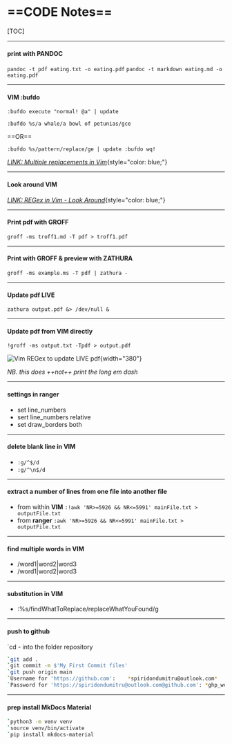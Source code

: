 ==CODE Notes==
===========
[TOC]

-----------------------------------------------
#### print with **PANDOC**

`pandoc -t pdf eating.txt -o eating.pdf`
`pandoc -t markdown eating.md -o eating.pdf`

------------------------------------------------

#### **VIM** :bufdo

`:bufdo execute "normal! @a" | update` 

`:bufdo %s/a whale/a bowl of petunias/gce`

==OR==

`:bufdo %s/pattern/replace/ge | update :bufdo wq!`

[*LINK: Multiple replacements in Vim*](https://www.freecodecamp.org/news/how-to-search-and-replace-across-multiple-files-in-vim/){style="color: blue;"}

-------------------------------------------------

#### Look around **VIM**

[*LINK: REGex in Vim - Look Around*](https://www.inputoutput.io/lookbehind-lookahead-regex-in-vim/){style="color: blue;"}

--------------------------------------------------

#### Print pdf with **GROFF**  

`groff -ms troff1.md -T pdf > troff1.pdf`

--------------------------------------------------

#### Print with **GROFF** & preview with **ZATHURA**

`groff -ms example.ms -T pdf | zathura -`

--------------------------------------------------

#### Update pdf **LIVE** 

`zathura output.pdf &> /dev/null &`

--------------------------------------------------

#### Update pdf from **VIM** directly 

`!groff -ms output.txt -Tpdf > output.pdf`

![Vim REGex to update LIVE pdf](images/Screenshot%20from%202023-01-03%2014-51-45.png){width="380"}

*NB. this does ++not++ print the long em dash*

--------------------------------------------------

#### settings in ranger 

- set line_numbers
- sert line_numbers relative
- set draw_borders both

---------------------------------------------------

#### delete blank line in **VIM** 

- `:g/^$/d`
- `:g/^\n$/d`

---------------------------------------------------

#### extract a number of lines from one file into another file 

- from within **VIM** `:!awk 'NR>=5926 && NR<=5991' mainFile.txt > outputFile.txt`
- from **ranger** `:awk 'NR>=5926 && NR<=5991' mainFile.txt > outputFile.txt`

------------------------------------------------

#### find multiple words in **VIM** 

- /word1|word2|word3
- /word1\|word2\|word3

------------------------------------------------

#### substitution in **VIM** 

- :%s/findWhatToReplace/replaceWhatYouFound/g

------------------------------------------------

#### push to **github**  

`cd  - into the folder repository

```bash
`git add .
`git commit -m $'My First Commit files'
`git push origin main
`Username for 'https://github.com':    *spiridondumitru@outlook.com*
`Password for 'https://spiridondumitru@outlook.com@github.com': *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*
```

------------------------------------------------

#### prep install **MkDocs Material**  

```bash
`python3 -m venv venv
`source venv/bin/activate
`pip install mkdocs-material
```
